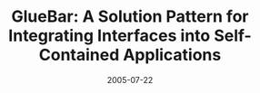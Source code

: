 ---
abstract: ''
authors:
- Thomas Költringer
- Karin Kappel
- Thomas Grechenig
date: '2005-07-22'
featured: false
links:
- name: Publik
  url: https://publik.tuwien.ac.at/showentry.php?ID=139690&lang=2
publication_types:
- '1'
publishDate: '2005-07-22'
title: 'GlueBar: A Solution Pattern for Integrating Interfaces into Self-Contained
  Applications'
url_pdf: ''
---